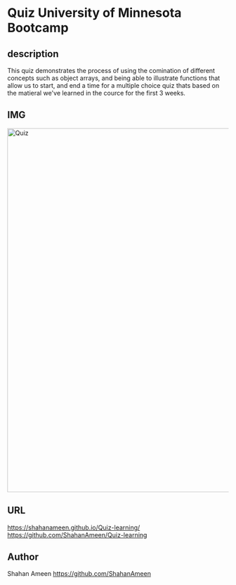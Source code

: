 # Quiz University of Minnesota Bootcamp

## description
This quiz demonstrates the process of using the comination of different concepts such as object arrays, and being able to illustrate functions that allow us to start, and end a time for a multiple choice quiz thats based on the matieral we've learned in the cource for the first 3 weeks.

## IMG
<img width="829" alt="Quiz" src="https://github.com/ShahanAmeen/Quiz-learning/assets/144054784/a11350da-0200-4f54-b3cf-df331b37b263">


## URL
https://shahanameen.github.io/Quiz-learning/
https://github.com/ShahanAmeen/Quiz-learning
## Author
Shahan Ameen
https://github.com/ShahanAmeen 
